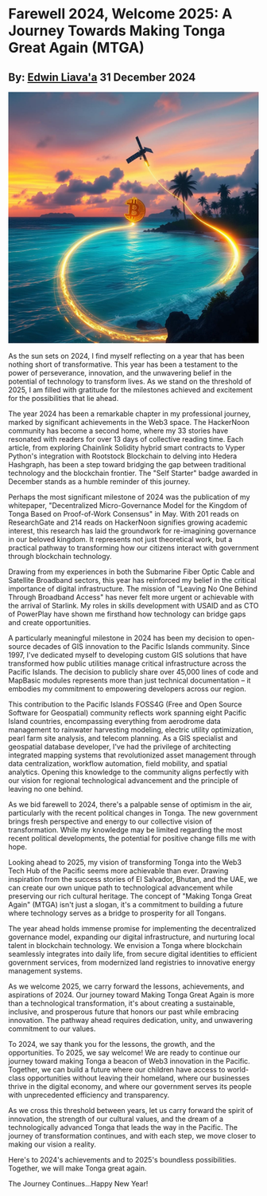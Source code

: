 # Farewell 2024, Welcome 2025: A Journey Towards Making Tonga Great Again (MTGA)
## By: [Edwin Liava'a](https://github.com/EdwinLiavaa) 31 December 2024

<p align="center">
 <img width="800" src="https://github.com/EdwinLiavaa/liavaa.space/blob/main/blog/20241231/pic.png">
</p>

As the sun sets on 2024, I find myself reflecting on a year that has been nothing short of transformative. This year has been a testament to the power of perseverance, innovation, and the unwavering belief in the potential of technology to transform lives. As we stand on the threshold of 2025, I am filled with gratitude for the milestones achieved and excitement for the possibilities that lie ahead.

The year 2024 has been a remarkable chapter in my professional journey, marked by significant achievements in the Web3 space. The HackerNoon community has become a second home, where my 33 stories have resonated with readers for over 13 days of collective reading time. Each article, from exploring Chainlink Solidity hybrid smart contracts to Vyper Python's integration with Rootstock Blockchain to delving into Hedera Hashgraph, has been a step toward bridging the gap between traditional technology and the blockchain frontier. The "Self Starter" badge awarded in December stands as a humble reminder of this journey.

Perhaps the most significant milestone of 2024 was the publication of my whitepaper, "Decentralized Micro-Governance Model for the Kingdom of Tonga Based on Proof-of-Work Consensus" in May. With 201 reads on ResearchGate and 214 reads on HackerNoon signifies growing academic interest, this research has laid the groundwork for re-imagining governance in our beloved kingdom. It represents not just theoretical work, but a practical pathway to transforming how our citizens interact with government through blockchain technology.

Drawing from my experiences in both the Submarine Fiber Optic Cable and Satellite Broadband sectors, this year has reinforced my belief in the critical importance of digital infrastructure. The mission of "Leaving No One Behind Through Broadband Access" has never felt more urgent or achievable with the arrival of Starlink. My roles in skills development with USAID and as CTO of PowerPlay have shown me firsthand how technology can bridge gaps and create opportunities.

A particularly meaningful milestone in 2024 has been my decision to open-source decades of GIS innovation to the Pacific Islands community. Since 1997, I've dedicated myself to developing custom GIS solutions that have transformed how public utilities manage critical infrastructure across the Pacific Islands. The decision to publicly share over 45,000 lines of code and MapBasic modules represents more than just technical documentation – it embodies my commitment to empowering developers across our region.

This contribution to the Pacific Islands FOSS4G (Free and Open Source Software for Geospatial) community reflects work spanning eight Pacific Island countries, encompassing everything from aerodrome data management to rainwater harvesting modeling, electric utility optimization, pearl farm site analysis, and telecom planning. As a GIS specialist and geospatial database developer, I've had the privilege of architecting integrated mapping systems that revolutionized asset management through data centralization, workflow automation, field mobility, and spatial analytics. Opening this knowledge to the community aligns perfectly with our vision for regional technological advancement and the principle of leaving no one behind.

As we bid farewell to 2024, there's a palpable sense of optimism in the air, particularly with the recent political changes in Tonga. The new government brings fresh perspective and energy to our collective vision of transformation. While my knowledge may be limited regarding the most recent political developments, the potential for positive change fills me with hope.

Looking ahead to 2025, my vision of transforming Tonga into the Web3 Tech Hub of the Pacific seems more achievable than ever. Drawing inspiration from the success stories of El Salvador, Bhutan, and the UAE, we can create our own unique path to technological advancement while preserving our rich cultural heritage. The concept of "Making Tonga Great Again" (MTGA) isn't just a slogan, it's a commitment to building a future where technology serves as a bridge to prosperity for all Tongans.

The year ahead holds immense promise for implementing the decentralized governance model, expanding our digital infrastructure, and nurturing local talent in blockchain technology. We envision a Tonga where blockchain seamlessly integrates into daily life, from secure digital identities to efficient government services, from modernized land registries to innovative energy management systems.

As we welcome 2025, we carry forward the lessons, achievements, and aspirations of 2024. Our journey toward Making Tonga Great Again is more than a technological transformation, it's about creating a sustainable, inclusive, and prosperous future that honors our past while embracing innovation. The pathway ahead requires dedication, unity, and unwavering commitment to our values.

To 2024, we say thank you for the lessons, the growth, and the opportunities. To 2025, we say welcome! We are ready to continue our journey toward making Tonga a beacon of Web3 innovation in the Pacific. Together, we can build a future where our children have access to world-class opportunities without leaving their homeland, where our businesses thrive in the digital economy, and where our government serves its people with unprecedented efficiency and transparency.

As we cross this threshold between years, let us carry forward the spirit of innovation, the strength of our cultural values, and the dream of a technologically advanced Tonga that leads the way in the Pacific. The journey of transformation continues, and with each step, we move closer to making our vision a reality.

Here's to 2024's achievements and to 2025's boundless possibilities. Together, we will make Tonga great again.

The Journey Continues…Happy New Year!